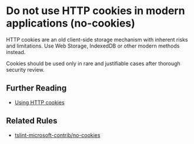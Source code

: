 # Do not use HTTP cookies in modern applications (no-cookies)

HTTP cookies are an old client-side storage mechanism with inherent risks and limitations. Use Web Storage, IndexedDB or other modern methods instead.

Cookies should be used only in rare and justifiable cases after thorough security review.

## Further Reading

* [Using HTTP cookies](https://developer.mozilla.org/en-US/docs/Web/HTTP/Cookies)

## Related Rules

* [tslint-microsoft-contrib/no-cookies](https://github.com/microsoft/tslint-microsoft-contrib/blob/master/src/noCookiesRule.ts)